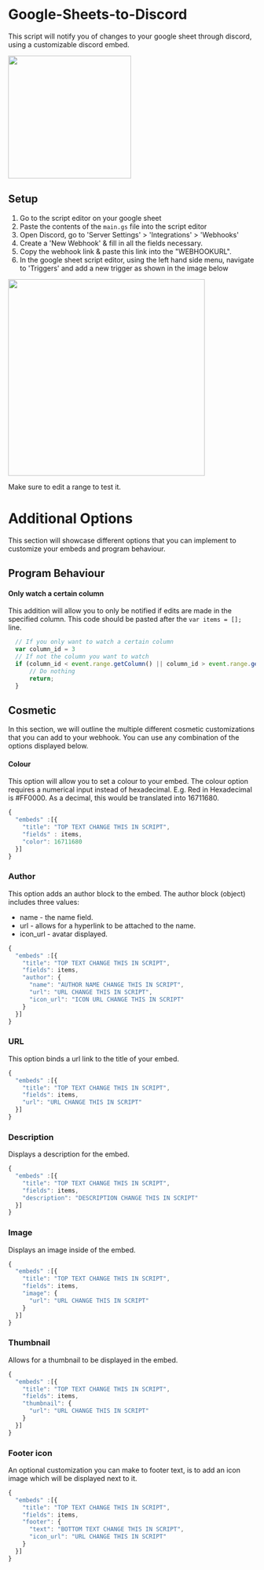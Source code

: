 # Google-Sheets-to-Discord
This script will notify you of changes to your google sheet through discord, using a customizable discord embed.

<img src="https://user-images.githubusercontent.com/32295800/105560255-36c78180-5d0b-11eb-8042-c4325676fead.png" width="250"/>

## Setup
1. Go to the script editor on your google sheet
2. Paste the contents of the ```main.gs``` file into the script editor
3. Open Discord, go to 'Server Settings' > 'Integrations' > 'Webhooks'
4. Create a 'New Webhook' & fill in all the fields necessary. 
5. Copy the webhook link & paste this link into the "WEBHOOKURL".
6. In the google sheet script editor, using the left hand side menu, navigate to 'Triggers' and add a new trigger as shown in the image below

<img src="https://user-images.githubusercontent.com/32295800/105559782-f9aebf80-5d09-11eb-8933-e51837ddf3b7.png" width="400"/>

Make sure to edit a range to test it.

# Additional Options
This section will showcase different options that you can implement to customize your embeds and program behaviour.

## Program Behaviour

#### Only watch a certain column
This addition will allow you to only be notified if edits are made in the specified column. This code should be pasted after the `var items = [];` line.
```javascript
  // If you only want to watch a certain column
  var column_id = 3
  // If not the column you want to watch
  if (column_id < event.range.getColumn() || column_id > event.range.getLastColumn() ){
      // Do nothing
      return;
  }

```

## Cosmetic
In this section, we will outline the multiple different cosmetic customizations that you can add to your webhook. You can use any combination of the options displayed below.

#### Colour
This option will allow you to set a colour to your embed. The colour option requires a numerical input instead of hexadecimal.
E.g. Red in Hexadecimal is #FF0000. As a decimal, this would be translated into 16711680.
```javascript
{
  "embeds" :[{
    "title": "TOP TEXT CHANGE THIS IN SCRIPT",
    "fields" : items,
    "color": 16711680
  }]
}
```

### Author
This option adds an author block to the embed. The author block (object) includes three values:
  * name - the name field.
  * url - allows for a hyperlink to be attached to the name.
  * icon_url - avatar displayed.
```javascript
{
  "embeds" :[{
    "title": "TOP TEXT CHANGE THIS IN SCRIPT",
    "fields": items,
    "author": {
      "name": "AUTHOR NAME CHANGE THIS IN SCRIPT",
      "url": "URL CHANGE THIS IN SCRIPT",
      "icon_url": "ICON URL CHANGE THIS IN SCRIPT"
    }
  }]
}
```

### URL
This option binds a url link to the title of your embed.
```javascript
{
  "embeds" :[{
    "title": "TOP TEXT CHANGE THIS IN SCRIPT",
    "fields": items,
    "url": "URL CHANGE THIS IN SCRIPT"
  }]
}
```

### Description
Displays a description for the embed.
```javascript
{
  "embeds" :[{
    "title": "TOP TEXT CHANGE THIS IN SCRIPT",
    "fields": items,
    "description": "DESCRIPTION CHANGE THIS IN SCRIPT"
  }]
}
```

### Image
Displays an image inside of the embed.
```javascript
{
  "embeds" :[{
    "title": "TOP TEXT CHANGE THIS IN SCRIPT",
    "fields": items,
    "image": {
      "url": "URL CHANGE THIS IN SCRIPT"
    }
  }]
}
```

### Thumbnail
Allows for a thumbnail to be displayed in the embed.
```javascript
{
  "embeds" :[{
    "title": "TOP TEXT CHANGE THIS IN SCRIPT",
    "fields": items,
    "thumbnail": {
      "url": "URL CHANGE THIS IN SCRIPT"
    }
  }]
}
```

### Footer icon
An optional customization you can make to footer text, is to add an icon image which will be displayed next to it.
```javascript
{
  "embeds" :[{
    "title": "TOP TEXT CHANGE THIS IN SCRIPT",
    "fields": items,
    "footer": {
      "text": "BOTTOM TEXT CHANGE THIS IN SCRIPT",
      "icon_url": "URL CHANGE THIS IN SCRIPT"
    }
  }]
}
```
